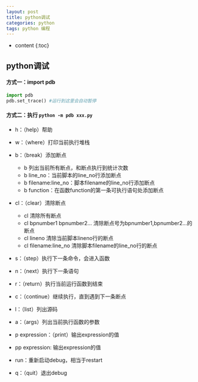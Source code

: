 ```yaml
---
layout: post
title: python调试
categories: python
tags: python 编程
---
```


* content
{:toc}
## python调试

#### 方式一：import pdb

```python
import pdb
pdb.set_trace() #运行到这里会自动暂停
```



#### 方式二：执行 `python -m pdb xxx.py`

* h：（help）帮助
* w：（where）打印当前执行堆栈
* b：（break）添加断点

  * b 列出当前所有断点，和断点执行到统计次数
  * b line_no：当前脚本的line_no行添加断点
  * b filename:line_no：脚本filename的line_no行添加断点
  * b function：在函数function的第一条可执行语句处添加断点
* cl：（clear）清除断点

  * cl 清除所有断点
  * cl bpnumber1 bpnumber2... 清除断点号为bpnumber1,bpnumber2...的断点
  * cl lineno 清除当前脚本lineno行的断点
  * cl filename:line_no 清除脚本filename的line_no行的断点
* s：（step）执行下一条命令，会进入函数
* n：（next）执行下一条语句
* r：（return）执行当前运行函数到结束
* c：（continue）继续执行，直到遇到下一条断点
* l：（list）列出源码
* a：（args）列出当前执行函数的参数
* p expression：（print）输出expression的值
* pp expression: 输出expression的值
* run：重新启动debug，相当于restart
* q：（quit）退出debug

